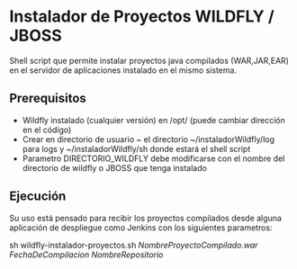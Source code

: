 # Instalador de Proyectos WILDFLY / JBOSS

Shell script que permite instalar proyectos java compilados (WAR,JAR,EAR) en el servidor de aplicaciones instalado en el mismo sistema.

## Prerequisitos

* Wildfly instalado (cualquier versión) en /opt/ (puede cambiar dirección en el código)
* Crear en directorio de usuario ~ el directorio ~/instaladorWildfly/log para logs y ~/instaladorWildfly/sh donde estará el shell script
* Parametro DIRECTORIO_WILDFLY debe modificarse con el nombre del directorio de wildfly o JBOSS que tenga instalado



## Ejecución

Su uso está pensado para recibir los proyectos compilados desde alguna aplicación de despliegue como Jenkins con los siguientes parametros:

sh wildfly-instalador-proyectos.sh _NombreProyectoCompilado.war_ _FechaDeCompilacion_ _NombreRepositorio_



